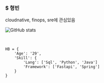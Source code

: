 ### $ 형빈

cloudnative, finops, sre에 관심있음 <br>

![GitHub stats](https://github-readme-stats.vercel.app/api?username=hyeongbin96&show_icons=true&theme=merko)

<br>

```
HB = {
    'Age': '29',
    'Skill': {
        'Lang': ['Sql', 'Python', 'Java']
        'Framework': ['Fastapi', 'Spring']
    }
}
```